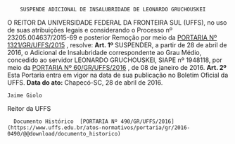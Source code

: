         SUSPENDE ADICIONAL DE INSALUBRIDADE DE LEONARDO GRUCHOUSKEI  

 O REITOR DA UNIVERSIDADE FEDERAL DA FRONTEIRA SUL (UFFS), no uso de suas atribuições legais e considerando o Processo nº 23205.004637/2015-69 e posterior Remoção por meio da [PORTARIA Nº 1321/GR/UFFS/2015](https://www.uffs.edu.br/atos-normativos/portaria/gr/2015-1321)  , resolve:   **Art. 1º** SUSPENDER, a partir de 28 de abril de 2016, o Adicional de Insalubridade correspondente ao Grau Médio, concedido ao servidor LEONARDO GRUCHOUSKEI, SIAPE nº 1948118, por meio da [PORTARIA Nº 60/GR/UFFS/2016](https://www.uffs.edu.br/atos-normativos/portaria/gr/2016-0060)  , de 08 de janeiro de 2016.   **Art. 2º** Esta Portaria entra em vigor na data de sua publicação no Boletim Oficial da UFFS.      **Data do ato:** Chapecó-SC, 28 de abril de 2016.   
 

    Jaime Giolo   
 Reitor da UFFS 

      Documento Histórico  [PORTARIA Nº 490/GR/UFFS/2016](https://www.uffs.edu.br/atos-normativos/portaria/gr/2016-0490/@@download/documento_historico)     
      